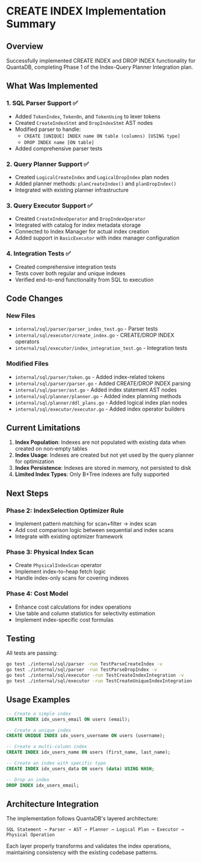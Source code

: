 # CREATE INDEX Implementation Summary

## Overview

Successfully implemented CREATE INDEX and DROP INDEX functionality for QuantaDB, completing Phase 1 of the Index-Query Planner Integration plan.

## What Was Implemented

### 1. SQL Parser Support ✅
- Added `TokenIndex`, `TokenOn`, and `TokenUsing` to lexer tokens
- Created `CreateIndexStmt` and `DropIndexStmt` AST nodes
- Modified parser to handle:
  - `CREATE [UNIQUE] INDEX name ON table (columns) [USING type]`
  - `DROP INDEX name [ON table]`
- Added comprehensive parser tests

### 2. Query Planner Support ✅
- Created `LogicalCreateIndex` and `LogicalDropIndex` plan nodes
- Added planner methods: `planCreateIndex()` and `planDropIndex()`
- Integrated with existing planner infrastructure

### 3. Query Executor Support ✅
- Created `CreateIndexOperator` and `DropIndexOperator`
- Integrated with catalog for index metadata storage
- Connected to Index Manager for actual index creation
- Added support in `BasicExecutor` with index manager configuration

### 4. Integration Tests ✅
- Created comprehensive integration tests
- Tests cover both regular and unique indexes
- Verified end-to-end functionality from SQL to execution

## Code Changes

### New Files
- `internal/sql/parser/parser_index_test.go` - Parser tests
- `internal/sql/executor/create_index.go` - CREATE/DROP INDEX operators
- `internal/sql/executor/index_integration_test.go` - Integration tests

### Modified Files
- `internal/sql/parser/token.go` - Added index-related tokens
- `internal/sql/parser/parser.go` - Added CREATE/DROP INDEX parsing
- `internal/sql/parser/ast.go` - Added index statement AST nodes
- `internal/sql/planner/planner.go` - Added index planning methods
- `internal/sql/planner/ddl_plans.go` - Added logical index plan nodes
- `internal/sql/executor/executor.go` - Added index operator builders

## Current Limitations

1. **Index Population**: Indexes are not populated with existing data when created on non-empty tables
2. **Index Usage**: Indexes are created but not yet used by the query planner for optimization
3. **Index Persistence**: Indexes are stored in memory, not persisted to disk
4. **Limited Index Types**: Only B+Tree indexes are fully supported

## Next Steps

### Phase 2: IndexSelection Optimizer Rule
- Implement pattern matching for scan+filter → index scan
- Add cost comparison logic between sequential and index scans
- Integrate with existing optimizer framework

### Phase 3: Physical Index Scan
- Create `PhysicalIndexScan` operator
- Implement index-to-heap fetch logic
- Handle index-only scans for covering indexes

### Phase 4: Cost Model
- Enhance cost calculations for index operations
- Use table and column statistics for selectivity estimation
- Implement index-specific cost formulas

## Testing

All tests are passing:
```bash
go test ./internal/sql/parser -run TestParseCreateIndex -v
go test ./internal/sql/parser -run TestParseDropIndex -v  
go test ./internal/sql/executor -run TestCreateIndexIntegration -v
go test ./internal/sql/executor -run TestCreateUniqueIndexIntegration -v
```

## Usage Examples

```sql
-- Create a simple index
CREATE INDEX idx_users_email ON users (email);

-- Create a unique index
CREATE UNIQUE INDEX idx_users_username ON users (username);

-- Create a multi-column index
CREATE INDEX idx_users_name ON users (first_name, last_name);

-- Create an index with specific type
CREATE INDEX idx_users_data ON users (data) USING HASH;

-- Drop an index
DROP INDEX idx_users_email;
```

## Architecture Integration

The implementation follows QuantaDB's layered architecture:

```
SQL Statement → Parser → AST → Planner → Logical Plan → Executor → Physical Operation
```

Each layer properly transforms and validates the index operations, maintaining consistency with the existing codebase patterns.